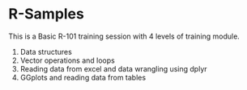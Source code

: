 # R-Samples

This is a Basic R-101 training session with 4 levels of training module.
1. Data structures
2. Vector operations and loops
3. Reading data from excel and data wrangling using dplyr
4. GGplots and reading data from tables
